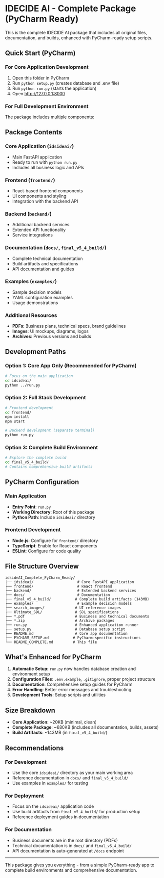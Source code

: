 # IDECIDE AI - Complete Package (PyCharm Ready)

This is the complete IDECIDE AI package that includes all original files, documentation, and builds, enhanced with PyCharm-ready setup scripts.

## Quick Start (PyCharm)

### For Core Application Development
1. Open this folder in PyCharm
2. Run `python setup.py` (creates database and .env file)
3. Run `python run.py` (starts the application)
4. Open http://127.0.0.1:8000

### For Full Development Environment
The package includes multiple components:

## Package Contents

### Core Application (`idsideai/`)
- Main FastAPI application
- Ready to run with `python run.py`
- Includes all business logic and APIs

### Frontend (`frontend/`)
- React-based frontend components
- UI components and styling
- Integration with the backend API

### Backend (`backend/`)
- Additional backend services
- Extended API functionality
- Service integrations

### Documentation (`docs/`, `final_v5_4_build/`)
- Complete technical documentation
- Build artifacts and specifications
- API documentation and guides

### Examples (`examples/`)
- Sample decision models
- YAML configuration examples
- Usage demonstrations

### Additional Resources
- **PDFs**: Business plans, technical specs, brand guidelines
- **Images**: UI mockups, diagrams, logos
- **Archives**: Previous versions and builds

## Development Paths

### Option 1: Core App Only (Recommended for PyCharm)
```bash
# Focus on the main application
cd idsideai/
python ../run.py
```

### Option 2: Full Stack Development
```bash
# Frontend development
cd frontend/
npm install
npm start

# Backend development (separate terminal)
python run.py
```

### Option 3: Complete Build Environment
```bash
# Explore the complete build
cd final_v5_4_build/
# Contains comprehensive build artifacts
```

## PyCharm Configuration

### Main Application
- **Entry Point**: `run.py`
- **Working Directory**: Root of this package
- **Python Path**: Include `idsideai/` directory

### Frontend Development
- **Node.js**: Configure for `frontend/` directory
- **TypeScript**: Enable for React components
- **ESLint**: Configure for code quality

## File Structure Overview

```
idsideAI_Complete_PyCharm_Ready/
├── idsideai/                    # Core FastAPI application
├── frontend/                    # React frontend
├── backend/                     # Extended backend services
├── docs/                        # Documentation
├── final_v5_4_build/           # Complete build artifacts (143MB)
├── examples/                    # Example decision models
├── search_images/              # UI reference images
├── Ultimate_SDL/               # SDL specifications
├── *.pdf                       # Business and technical documents
├── *.zip                       # Archive packages
├── run.py                      # Enhanced application runner
├── setup.py                    # Database setup script
├── README.md                   # Core app documentation
├── PYCHARM_SETUP.md           # PyCharm-specific instructions
└── README_COMPLETE.md         # This file
```

## What's Enhanced for PyCharm

1. **Automatic Setup**: `run.py` now handles database creation and environment setup
2. **Configuration Files**: `.env.example`, `.gitignore`, proper project structure
3. **Documentation**: Comprehensive setup guides for PyCharm
4. **Error Handling**: Better error messages and troubleshooting
5. **Development Tools**: Setup scripts and utilities

## Size Breakdown

- **Core Application**: ~20KB (minimal, clean)
- **Complete Package**: ~680KB (includes all documentation, builds, assets)
- **Build Artifacts**: ~143MB (in `final_v5_4_build/`)

## Recommendations

### For Development
- Use the core `idsideai/` directory as your main working area
- Reference documentation in `docs/` and `final_v5_4_build/`
- Use examples in `examples/` for testing

### For Deployment
- Focus on the `idsideai/` application code
- Use build artifacts from `final_v5_4_build/` for production setup
- Reference deployment guides in documentation

### For Documentation
- Business documents are in the root directory (PDFs)
- Technical documentation is in `docs/` and `final_v5_4_build/`
- API documentation is auto-generated at `/docs` endpoint

---

This package gives you everything - from a simple PyCharm-ready app to complete build environments and comprehensive documentation.

